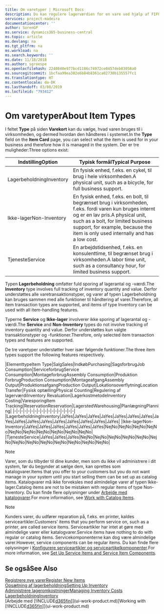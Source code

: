 ```yaml
---
title: Om varetyper | Microsoft Docs
description: Du kan regulere lagerværdien for en vare ved hjælp af FIFO eller gennemsnitlige kostmetoder, f.eks., når varepriser ændres af andre årsager end transaktioner.
services: project-madeira
documentationcenter: ''
author: SorenGP
ms.service: dynamics365-business-central
ms.topic: article
ms.devlang: na
ms.tgt_pltfrm: na
ms.workload: na
ms.search.keywords: ''
ms.date: 11/18/2018
ms.author: sgroespe
ms.openlocfilehash: 2240840e977bcd1186c74972ce0457deb03058a0
ms.sourcegitcommit: 1bcfaa99ea302e6b84b8361ca02730b135557fc1
ms.translationtype: HT
ms.contentlocale: da-DK
ms.lasthandoff: 03/08/2019
ms.locfileid: "793412"
---
```

# <a name="about-item-types"></a><span data-ttu-id="8c8f2-103">Om varetyper</span><span class="sxs-lookup"><span data-stu-id="8c8f2-103">About Item Types</span></span>
<span data-ttu-id="8c8f2-104">I feltet **Type** på siden **Varekort** kan du vælge, hvad varen bruges til i virksomheden, og dermed hvordan den håndteres i systemet.</span><span class="sxs-lookup"><span data-stu-id="8c8f2-104">In the **Type** field on the **Item Card** page, you can select what the item is used for in your business and therefore how it is managed in the system.</span></span> <span data-ttu-id="8c8f2-105">Der er tre muligheder:</span><span class="sxs-lookup"><span data-stu-id="8c8f2-105">Three options exist:</span></span>

|<span data-ttu-id="8c8f2-106">Indstilling</span><span class="sxs-lookup"><span data-stu-id="8c8f2-106">Option</span></span>|<span data-ttu-id="8c8f2-107">Typisk formål</span><span class="sxs-lookup"><span data-stu-id="8c8f2-107">Typical Purpose</span></span>|
|------|-----------|
|<span data-ttu-id="8c8f2-108">Lagerbeholdning</span><span class="sxs-lookup"><span data-stu-id="8c8f2-108">Inventory</span></span>|<span data-ttu-id="8c8f2-109">En fysisk enhed, f.eks. en cykel, til brug i hele virksomheden.</span><span class="sxs-lookup"><span data-stu-id="8c8f2-109">A physical unit, such as a bicycle, for full business support.</span></span>|
|<span data-ttu-id="8c8f2-110">Ikke-lager</span><span class="sxs-lookup"><span data-stu-id="8c8f2-110">Non-Inventory</span></span>|<span data-ttu-id="8c8f2-111">En fysisk enhed, f.eks. en bolt, til begrænset brug i virksomheden, f.eks. fordi varen kun bruges internt og er en lav pris.</span><span class="sxs-lookup"><span data-stu-id="8c8f2-111">A physical unit, such as a bolt, for limited business support, for example, because the item is only used internally and has a low cost.</span></span>|
|<span data-ttu-id="8c8f2-112">Tjeneste</span><span class="sxs-lookup"><span data-stu-id="8c8f2-112">Service</span></span>|<span data-ttu-id="8c8f2-113">En arbejdstidsenhed, f.eks. en konsulenttime, til begrænset brug i virksomheden.</span><span class="sxs-lookup"><span data-stu-id="8c8f2-113">A labor time unit, such as a consultancy hour, for limited business support.</span></span>|

<span data-ttu-id="8c8f2-114">Typen **Lagerbeholdning** omfatter fuld sporing af lagerantal og -værdi.</span><span class="sxs-lookup"><span data-stu-id="8c8f2-114">The **Inventory** type involves full tracking of inventory quantity and value.</span></span> <span data-ttu-id="8c8f2-115">Derfor understøttes alle varetransaktionstyper, og varer af typen Lagerbeholdning kan bruges sammen med alle funktioner til håndtering af varer.</span><span class="sxs-lookup"><span data-stu-id="8c8f2-115">Therefore, all item transaction types are supported, and items of type Inventory can be used with all item-handling features.</span></span>

<span data-ttu-id="8c8f2-116">Typerne **Service** og **Ikke-lager** involverer ikke sporing af lagerantal og -værdi.</span><span class="sxs-lookup"><span data-stu-id="8c8f2-116">The **Service** and **Non-Inventory** types do not involve tracking of inventory quantity and value.</span></span> <span data-ttu-id="8c8f2-117">Derfor understøttes kun valgte transaktionstyper og -funktioner.</span><span class="sxs-lookup"><span data-stu-id="8c8f2-117">Therefore, only selected item transaction types and features are supported.</span></span>

<span data-ttu-id="8c8f2-118">De tre varetyper understøtter hver især følgende funktioner.</span><span class="sxs-lookup"><span data-stu-id="8c8f2-118">The three item types support the following features respectively.</span></span>

|<span data-ttu-id="8c8f2-119">Elementtype</span><span class="sxs-lookup"><span data-stu-id="8c8f2-119">Item Type</span></span>|<span data-ttu-id="8c8f2-120">Salg</span><span class="sxs-lookup"><span data-stu-id="8c8f2-120">Sales</span></span>|<span data-ttu-id="8c8f2-121">Indkøb</span><span class="sxs-lookup"><span data-stu-id="8c8f2-121">Purchasing</span></span>|<span data-ttu-id="8c8f2-122">Sagsforbrug</span><span class="sxs-lookup"><span data-stu-id="8c8f2-122">Job Consumption</span></span>|<span data-ttu-id="8c8f2-123">Serviceforbrug</span><span class="sxs-lookup"><span data-stu-id="8c8f2-123">Service Consumption</span></span>|<span data-ttu-id="8c8f2-124">Montageforbrug</span><span class="sxs-lookup"><span data-stu-id="8c8f2-124">Assembly Consumption</span></span>|<span data-ttu-id="8c8f2-125">Produktion Forbrug</span><span class="sxs-lookup"><span data-stu-id="8c8f2-125">Production Consumption</span></span>|<span data-ttu-id="8c8f2-126">Montageafgang</span><span class="sxs-lookup"><span data-stu-id="8c8f2-126">Assembly Output</span></span>|<span data-ttu-id="8c8f2-127">Produktionsafgang</span><span class="sxs-lookup"><span data-stu-id="8c8f2-127">Production Output</span></span>|<span data-ttu-id="8c8f2-128">Lokationsoverflytning</span><span class="sxs-lookup"><span data-stu-id="8c8f2-128">Location Transfer</span></span>|<span data-ttu-id="8c8f2-129">Fysisk optælling</span><span class="sxs-lookup"><span data-stu-id="8c8f2-129">Physical Counting</span></span>|<span data-ttu-id="8c8f2-130">Regulering af lagerværdi</span><span class="sxs-lookup"><span data-stu-id="8c8f2-130">Inventory Revaluation</span></span>|<span data-ttu-id="8c8f2-131">Lagerkostmetode</span><span class="sxs-lookup"><span data-stu-id="8c8f2-131">Inventory Costing</span></span>|<span data-ttu-id="8c8f2-132">Varesporing</span><span class="sxs-lookup"><span data-stu-id="8c8f2-132">Item Tracking</span></span>|<span data-ttu-id="8c8f2-133">Reservation</span><span class="sxs-lookup"><span data-stu-id="8c8f2-133">Reservation</span></span>|<span data-ttu-id="8c8f2-134">Lagersted</span><span class="sxs-lookup"><span data-stu-id="8c8f2-134">Warehousing</span></span>|<span data-ttu-id="8c8f2-135">Planlægning</span><span class="sxs-lookup"><span data-stu-id="8c8f2-135">Planning</span></span>|
|-|-|-|-|-|-|-|-|-|-|-|-|-|-|-|-|-|-|
|<span data-ttu-id="8c8f2-136">Lagerbeholdning</span><span class="sxs-lookup"><span data-stu-id="8c8f2-136">Inventory</span></span>|<span data-ttu-id="8c8f2-137">Ja</span><span class="sxs-lookup"><span data-stu-id="8c8f2-137">Yes</span></span>|<span data-ttu-id="8c8f2-138">Ja</span><span class="sxs-lookup"><span data-stu-id="8c8f2-138">Yes</span></span>|<span data-ttu-id="8c8f2-139">Ja</span><span class="sxs-lookup"><span data-stu-id="8c8f2-139">Yes</span></span>|<span data-ttu-id="8c8f2-140">Ja</span><span class="sxs-lookup"><span data-stu-id="8c8f2-140">Yes</span></span>|<span data-ttu-id="8c8f2-141">Ja</span><span class="sxs-lookup"><span data-stu-id="8c8f2-141">Yes</span></span>|<span data-ttu-id="8c8f2-142">Ja</span><span class="sxs-lookup"><span data-stu-id="8c8f2-142">Yes</span></span>|<span data-ttu-id="8c8f2-143">Ja</span><span class="sxs-lookup"><span data-stu-id="8c8f2-143">Yes</span></span>|<span data-ttu-id="8c8f2-144">Ja</span><span class="sxs-lookup"><span data-stu-id="8c8f2-144">Yes</span></span>|<span data-ttu-id="8c8f2-145">Ja</span><span class="sxs-lookup"><span data-stu-id="8c8f2-145">Yes</span></span>|<span data-ttu-id="8c8f2-146">Ja</span><span class="sxs-lookup"><span data-stu-id="8c8f2-146">Yes</span></span>|<span data-ttu-id="8c8f2-147">Ja</span><span class="sxs-lookup"><span data-stu-id="8c8f2-147">Yes</span></span>|<span data-ttu-id="8c8f2-148">Ja</span><span class="sxs-lookup"><span data-stu-id="8c8f2-148">Yes</span></span>|<span data-ttu-id="8c8f2-149">Ja</span><span class="sxs-lookup"><span data-stu-id="8c8f2-149">Yes</span></span>|<span data-ttu-id="8c8f2-150">Ja</span><span class="sxs-lookup"><span data-stu-id="8c8f2-150">Yes</span></span>|<span data-ttu-id="8c8f2-151">Ja</span><span class="sxs-lookup"><span data-stu-id="8c8f2-151">Yes</span></span>|<span data-ttu-id="8c8f2-152">Ja</span><span class="sxs-lookup"><span data-stu-id="8c8f2-152">Yes</span></span>|
|<span data-ttu-id="8c8f2-153">Ikke-lager</span><span class="sxs-lookup"><span data-stu-id="8c8f2-153">Non-Inventory</span></span>|<span data-ttu-id="8c8f2-154">Ja</span><span class="sxs-lookup"><span data-stu-id="8c8f2-154">Yes</span></span>|<span data-ttu-id="8c8f2-155">Ja</span><span class="sxs-lookup"><span data-stu-id="8c8f2-155">Yes</span></span>|<span data-ttu-id="8c8f2-156">Ja</span><span class="sxs-lookup"><span data-stu-id="8c8f2-156">Yes</span></span>|<span data-ttu-id="8c8f2-157">Ja</span><span class="sxs-lookup"><span data-stu-id="8c8f2-157">Yes</span></span>|<span data-ttu-id="8c8f2-158">Ja</span><span class="sxs-lookup"><span data-stu-id="8c8f2-158">Yes</span></span>|<span data-ttu-id="8c8f2-159">Ja</span><span class="sxs-lookup"><span data-stu-id="8c8f2-159">Yes</span></span>|<span data-ttu-id="8c8f2-160">Nej</span><span class="sxs-lookup"><span data-stu-id="8c8f2-160">No</span></span>|<span data-ttu-id="8c8f2-161">Nej</span><span class="sxs-lookup"><span data-stu-id="8c8f2-161">No</span></span>|<span data-ttu-id="8c8f2-162">Nej</span><span class="sxs-lookup"><span data-stu-id="8c8f2-162">No</span></span>|<span data-ttu-id="8c8f2-163">Nej</span><span class="sxs-lookup"><span data-stu-id="8c8f2-163">No</span></span>|<span data-ttu-id="8c8f2-164">Nej</span><span class="sxs-lookup"><span data-stu-id="8c8f2-164">No</span></span>|<span data-ttu-id="8c8f2-165">Nej</span><span class="sxs-lookup"><span data-stu-id="8c8f2-165">No</span></span>|<span data-ttu-id="8c8f2-166">Nej</span><span class="sxs-lookup"><span data-stu-id="8c8f2-166">No</span></span>|<span data-ttu-id="8c8f2-167">Nej</span><span class="sxs-lookup"><span data-stu-id="8c8f2-167">No</span></span>|<span data-ttu-id="8c8f2-168">Nej</span><span class="sxs-lookup"><span data-stu-id="8c8f2-168">No</span></span>|<span data-ttu-id="8c8f2-169">Nej</span><span class="sxs-lookup"><span data-stu-id="8c8f2-169">No</span></span>|
|<span data-ttu-id="8c8f2-170">Tjeneste</span><span class="sxs-lookup"><span data-stu-id="8c8f2-170">Service</span></span>|<span data-ttu-id="8c8f2-171">Ja</span><span class="sxs-lookup"><span data-stu-id="8c8f2-171">Yes</span></span>|<span data-ttu-id="8c8f2-172">Ja</span><span class="sxs-lookup"><span data-stu-id="8c8f2-172">Yes</span></span>|<span data-ttu-id="8c8f2-173">Ja</span><span class="sxs-lookup"><span data-stu-id="8c8f2-173">Yes</span></span>|<span data-ttu-id="8c8f2-174">Nej</span><span class="sxs-lookup"><span data-stu-id="8c8f2-174">No</span></span>|<span data-ttu-id="8c8f2-175">Nej</span><span class="sxs-lookup"><span data-stu-id="8c8f2-175">No</span></span>|<span data-ttu-id="8c8f2-176">Nej</span><span class="sxs-lookup"><span data-stu-id="8c8f2-176">No</span></span>|<span data-ttu-id="8c8f2-177">Nej</span><span class="sxs-lookup"><span data-stu-id="8c8f2-177">No</span></span>|<span data-ttu-id="8c8f2-178">Nej</span><span class="sxs-lookup"><span data-stu-id="8c8f2-178">No</span></span>|<span data-ttu-id="8c8f2-179">Nej</span><span class="sxs-lookup"><span data-stu-id="8c8f2-179">No</span></span>|<span data-ttu-id="8c8f2-180">Nej</span><span class="sxs-lookup"><span data-stu-id="8c8f2-180">No</span></span>|<span data-ttu-id="8c8f2-181">Nej</span><span class="sxs-lookup"><span data-stu-id="8c8f2-181">No</span></span>|<span data-ttu-id="8c8f2-182">Nej</span><span class="sxs-lookup"><span data-stu-id="8c8f2-182">No</span></span>|<span data-ttu-id="8c8f2-183">Nej</span><span class="sxs-lookup"><span data-stu-id="8c8f2-183">No</span></span>|<span data-ttu-id="8c8f2-184">Nej</span><span class="sxs-lookup"><span data-stu-id="8c8f2-184">No</span></span>|<span data-ttu-id="8c8f2-185">Nej</span><span class="sxs-lookup"><span data-stu-id="8c8f2-185">No</span></span>|<span data-ttu-id="8c8f2-186">Nej</span><span class="sxs-lookup"><span data-stu-id="8c8f2-186">No</span></span>|

> [!NOTE]
> <span data-ttu-id="8c8f2-187">Varer, som du tilbyder til dine kunder, men som du ikke vil administrere i dit system, før du begynder at sælge dem, kan oprettes som katalogvarer.</span><span class="sxs-lookup"><span data-stu-id="8c8f2-187">Items that you offer to your customers but you do not want manage in your system until you start selling them can be set up as catalog items.</span></span> <span data-ttu-id="8c8f2-188">Katalogvarer må ikke forveksles med almindelige varer af typen Ikke-lager.</span><span class="sxs-lookup"><span data-stu-id="8c8f2-188">Catalog items are not to be mistaken with regular items of type Non-Inventory.</span></span> <span data-ttu-id="8c8f2-189">Du kan finde flere oplysninger under [Arbejde med katalogvarer](inventory-how-work-nonstock-items.md).</span><span class="sxs-lookup"><span data-stu-id="8c8f2-189">For more information, see [Work with Catalog Items](inventory-how-work-nonstock-items.md).</span></span>

> [!NOTE]
> <span data-ttu-id="8c8f2-190">Kunders varer, du udfører reparation på, f.eks. en printer, kaldes serviceartikler.</span><span class="sxs-lookup"><span data-stu-id="8c8f2-190">Customers' items that you perform service on, such as a printer, are called service items.</span></span> <span data-ttu-id="8c8f2-191">Serviceartikler har intet at gøre med almindelige varer eller katalogvarer.</span><span class="sxs-lookup"><span data-stu-id="8c8f2-191">Service items have nothing to do with regular or catalog items.</span></span> <span data-ttu-id="8c8f2-192">Servicekomponenterne kan dog være almindelige varer.</span><span class="sxs-lookup"><span data-stu-id="8c8f2-192">However, service components can be regular items.</span></span> <span data-ttu-id="8c8f2-193">Du kan finde flere oplysninger i [Konfigurere serviceartikler og serviceartikelkomponenter](service-how-setup-service-items.md).</span><span class="sxs-lookup"><span data-stu-id="8c8f2-193">For more information, see [Set Up Service Items and Service Item Components](service-how-setup-service-items.md).</span></span>

## <a name="see-also"></a><span data-ttu-id="8c8f2-194">Se også</span><span class="sxs-lookup"><span data-stu-id="8c8f2-194">See Also</span></span>
[<span data-ttu-id="8c8f2-195">Registrere nye varer</span><span class="sxs-lookup"><span data-stu-id="8c8f2-195">Register New Items</span></span>](inventory-how-register-new-items.md)  
[<span data-ttu-id="8c8f2-196">Opsætning af lagerbeholdning</span><span class="sxs-lookup"><span data-stu-id="8c8f2-196">Setting Up Inventory</span></span>](inventory-setup-inventory.md)  
[<span data-ttu-id="8c8f2-197">Administrere lageromkostninger</span><span class="sxs-lookup"><span data-stu-id="8c8f2-197">Managing Inventory Costs</span></span>](finance-manage-inventory-costs.md)  
[<span data-ttu-id="8c8f2-198">Lagerbeholdning</span><span class="sxs-lookup"><span data-stu-id="8c8f2-198">Inventory</span></span>](inventory-manage-inventory.md)  
<span data-ttu-id="8c8f2-199">[Arbejde med [!INCLUDE[d365fin](includes/d365fin_md.md)]](ui-work-product.md)</span><span class="sxs-lookup"><span data-stu-id="8c8f2-199">[Working with [!INCLUDE[d365fin](includes/d365fin_md.md)]](ui-work-product.md)</span></span>
